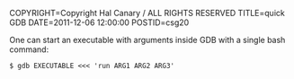 COPYRIGHT=Copyright Hal Canary / ALL RIGHTS RESERVED
TITLE=quick GDB
DATE=2011-12-06 12:00:00
POSTID=csg20

One can start an executable with arguments inside GDB with a single bash command:

```
$ gdb EXECUTABLE <<< 'run ARG1 ARG2 ARG3'
```
